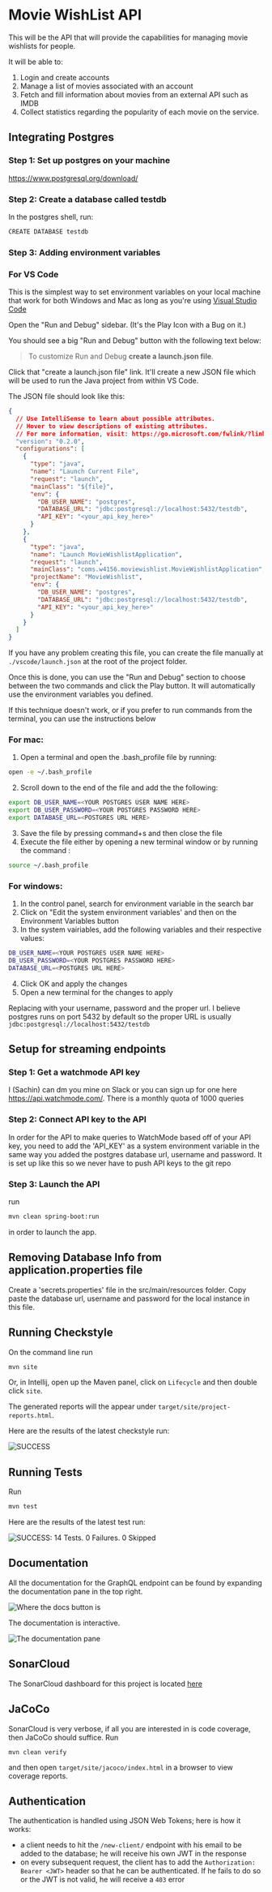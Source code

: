 # Movie WishList API

This will be the API that will provide the capabilities for managing
movie wishlists for people.

It will be able to:

1. Login and create accounts
2. Manage a list of movies associated with an account
3. Fetch and fill information about movies from an external API such as IMDB
4. Collect statistics regarding the popularity of each movie on the service.

## Integrating Postgres

### Step 1: Set up postgres on your machine

https://www.postgresql.org/download/

### Step 2: Create a database called testdb

In the postgres shell, run:

```sh
CREATE DATABASE testdb
```

### Step 3: Adding environment variables

### For VS Code

This is the simplest way to set environment variables on your local machine that work for both Windows and Mac
as long as you're using [Visual Studio Code](https://code.visualstudio.com)

Open the "Run and Debug" sidebar. (It's the Play Icon with a Bug on it.)

You should see a big "Run and Debug" button with the following text below:

> To customize Run and Debug **create a launch.json file**.

Click that "create a launch.json file" link. It'll create a new JSON file which will be used to run the Java project from within
VS Code.

The JSON file should look like this:

```json
{
  // Use IntelliSense to learn about possible attributes.
  // Hover to view descriptions of existing attributes.
  // For more information, visit: https://go.microsoft.com/fwlink/?linkid=830387
  "version": "0.2.0",
  "configurations": [
    {
      "type": "java",
      "name": "Launch Current File",
      "request": "launch",
      "mainClass": "${file}",
      "env": {
        "DB_USER_NAME": "postgres",
        "DATABASE_URL": "jdbc:postgresql://localhost:5432/testdb",
        "API_KEY": "<your_api_key_here>"
      }
    },
    {
      "type": "java",
      "name": "Launch MovieWishlistApplication",
      "request": "launch",
      "mainClass": "coms.w4156.moviewishlist.MovieWishlistApplication",
      "projectName": "MovieWishlist",
      "env": {
        "DB_USER_NAME": "postgres",
        "DATABASE_URL": "jdbc:postgresql://localhost:5432/testdb",
        "API_KEY": "<your_api_key_here>"
      }
    }
  ]
}
```

If you have any problem creating this file, you can create the file manually at `./vscode/launch.json` at the root of the project folder.

Once this is done, you can use the "Run and Debug" section to choose between the two commands and click the Play button.
It will automatically use the environment variables you defined.

If this technique doesn't work, or if you prefer to run commands from the terminal, you can use the instructions below

### For mac:

1. Open a terminal and open the .bash_profile file by running:

```sh
open -e ~/.bash_profile
```

2. Scroll down to the end of the file and add the the following:

```sh
export DB_USER_NAME=<YOUR POSTGRES USER NAME HERE>
export DB_USER_PASSWORD=<YOUR POSTGRES PASSWORD HERE>
export DATABASE_URL=<POSTGRES URL HERE>
```

3. Save the file by pressing command+s and then close the file
4. Execute the file either by opening a new terminal window or by running the command :

```sh
source ~/.bash_profile
```

### For windows:

1. In the control panel, search for environment variable in the search bar
2. Click on "Edit the system environment variables' and then on the Environment Variables button
3. In the system vairiables, add the following variables and their respective values:

```sh
DB_USER_NAME=<YOUR POSTGRES USER NAME HERE>
DB_USER_PASSWORD=<YOUR POSTGRES PASSWORD HERE>
DATABASE_URL=<POSTGRES URL HERE>
```

4. Click OK and apply the changes
5. Open a new terminal for the changes to apply

Replacing with your username, password and the proper url. I believe postgres runs on port 5432 by default so the proper URL is usually
`jdbc:postgresql://localhost:5432/testdb`

## Setup for streaming endpoints

### Step 1: Get a watchmode API key

I (Sachin) can dm you mine on Slack or you can sign up for one here https://api.watchmode.com/. There is a monthly quota of 1000 queries

### Step 2: Connect API key to the API

In order for the API to make queries to WatchMode based off of your API key, you need to add the 'API_KEY' as a system environment variable in the same way you added the postgres database url, username and password. It is set up like this so we never have to push API keys to the git repo

### Step 3: Launch the API

run

```sh
mvn clean spring-boot:run
```

in order to launch the app.

## Removing Database Info from application.properties file

Create a 'secrets.properties' file in the src/main/resources folder. Copy paste the database url, username and password for the local instance in this file.

## Running Checkstyle

On the command line run

```sh
mvn site
```

Or, in Intellij, open up the Maven panel, click on `Lifecycle` and then double click `site`.

The generated reports will the appear under `target/site/project-reports.html`.

Here are the results of the latest checkstyle run:

![**SUCCESS**](/Documentation/checkstyle-result-screenshots/latest.png)

## Running Tests

Run

```sh
mvn test
```

Here are the results of the latest test run:

![**SUCCESS**: 14 Tests. 0 Failures. 0 Skipped](/Documentation/Test-Result-Screenshots/latest.png)

## Documentation

All the documentation for the GraphQL endpoint can be found by expanding the
documentation pane in the top right.

![Where the docs button is](/Documentation/documentation-screenshots/where-docs.png)

The documentation is interactive.

![The documentation pane](/Documentation/documentation-screenshots/docs.png)


## SonarCloud
The SonarCloud dashboard for this project is located [here](https://sonarcloud.io/summary/overall?id=omniyyahOS1_AdvSWE_OASS)

## JaCoCo
SonarCloud is very verbose, if all you are interested in is code coverage, then
JaCoCo should suffice. Run
```shell
mvn clean verify
```

and then open `target/site/jacoco/index.html` in a browser to view coverage
reports.

## Authentication
The authentication is handled using JSON Web Tokens; here is how it works:
- a client needs to hit the `/new-client/` endpoint with his email to be added to the database; he will receive his own JWT in the response
- on every subsequent request, the client has to add the `Authorization: Bearer <JWT>` header so that he can be authenticated. If he fails to do so or the JWT is not valid, he will receive a `403` error
